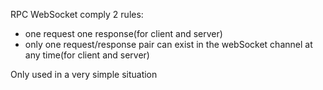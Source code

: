 RPC WebSocket comply 2 rules: 
- one request one response(for client and server)
- only one request/response pair can exist in the webSocket channel at any time(for client and server)

Only used in a very simple situation

```js

```